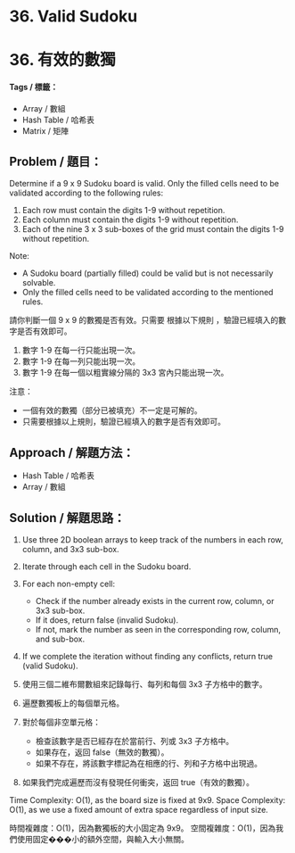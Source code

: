# 36. Valid Sudoku
# 36. 有效的數獨

#### Tags / 標籤：
- Array / 數組
- Hash Table / 哈希表
- Matrix / 矩陣

## Problem / 題目：
Determine if a 9 x 9 Sudoku board is valid. Only the filled cells need to be validated according to the following rules:

1. Each row must contain the digits 1-9 without repetition.
2. Each column must contain the digits 1-9 without repetition.
3. Each of the nine 3 x 3 sub-boxes of the grid must contain the digits 1-9 without repetition.

Note:
- A Sudoku board (partially filled) could be valid but is not necessarily solvable.
- Only the filled cells need to be validated according to the mentioned rules.

請你判斷一個 9 x 9 的數獨是否有效。只需要 根據以下規則 ，驗證已經填入的數字是否有效即可。

1. 數字 1-9 在每一行只能出現一次。
2. 數字 1-9 在每一列只能出現一次。
3. 數字 1-9 在每一個以粗實線分隔的 3x3 宮內只能出現一次。

注意：
- 一個有效的數獨（部分已被填充）不一定是可解的。
- 只需要根據以上規則，驗證已經填入的數字是否有效即可。

## Approach / 解題方法：
- Hash Table / 哈希表
- Array / 數組

## Solution / 解題思路： 
1. Use three 2D boolean arrays to keep track of the numbers in each row, column, and 3x3 sub-box.
2. Iterate through each cell in the Sudoku board.
3. For each non-empty cell:
   - Check if the number already exists in the current row, column, or 3x3 sub-box.
   - If it does, return false (invalid Sudoku).
   - If not, mark the number as seen in the corresponding row, column, and sub-box.
4. If we complete the iteration without finding any conflicts, return true (valid Sudoku).

1. 使用三個二維布爾數組來記錄每行、每列和每個 3x3 子方格中的數字。
2. 遍歷數獨板上的每個單元格。
3. 對於每個非空單元格：
   - 檢查該數字是否已經存在於當前行、列或 3x3 子方格中。
   - 如果存在，返回 false（無效的數獨）。
   - 如果不存在，將該數字標記為在相應的行、列和子方格中出現過。
4. 如果我們完成遍歷而沒有發現任何衝突，返回 true（有效的數獨）。

Time Complexity: O(1), as the board size is fixed at 9x9.
Space Complexity: O(1), as we use a fixed amount of extra space regardless of input size.

時間複雜度：O(1)，因為數獨板的大小固定為 9x9。
空間複雜度：O(1)，因為我們使用固定���小的額外空間，與輸入大小無關。
